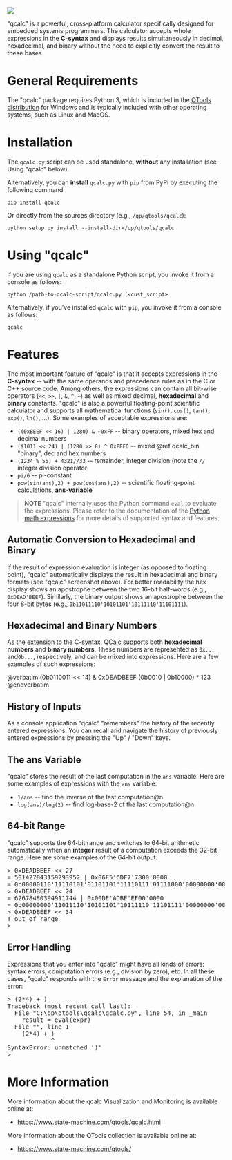 ![](https://www.state-machine.com/img/qcalc.png)

"qcalc" is a powerful, cross-platform calculator specifically designed for
embedded systems programmers. The calculator accepts whole expressions in
the **C-syntax** and displays results simultaneously in decimal, hexadecimal,
and binary without the need to explicitly convert the result to these bases.


General Requirements
====================
The "qcalc" package requires Python 3,  which is included in the
[QTools distribution](https://www.state-machine.com/qtools)
for Windows and is typically included with other operating systems, such as
Linux and MacOS.


Installation
============
The `qcalc.py` script can be used standalone, **without** any
installation (see Using "qcalc" below).

Alternatively, you can **install** `qcalc.py` with `pip` from PyPi by
executing the following command:


`pip install qcalc`


Or directly from the sources directory (e.g., `/qp/qtools/qcalc`):


`python setup.py install --install-dir=/qp/qtools/qcalc`


Using "qcalc"
==============
If you are using `qcalc` as a standalone Python script, you invoke
it from a console as follows:

`python /path-to-qcalc-script/qcalc.py [<cust_script>`

Alternatively, if you've installed `qcalc` with `pip`, you invoke
it from a console as follows:

`qcalc`


Features
========
The most important feature of "qcalc" is that it accepts expressions
in the **C-syntax** -- with the same operands and precedence rules as
in the C or C++ source code. Among others, the expressions can contain
all bit-wise operators (`<<`, `>>`, `|`, `&`, `^`, `~`) as well as
mixed decimal, **hexadecimal** and **binary** constants.
"qcalc" is also a powerful floating-point scientific calculator and
supports all mathematical functions (`sin()`, `cos()`, `tan()`,
`exp()`, `ln()`, ...). Some examples of acceptable expressions are:


- `((0xBEEF << 16) | 1280) & ~0xFF` -- binary operators, mixed hex and decimal numbers
- `($1011 << 24) | (1280 >> 8) ^ 0xFFF0` -- mixed @ref qcalc_bin "binary", dec and hex numbers
- `(1234 % 55) + 4321//33` -- remainder, integer division (note the `//` integer division operator
- `pi/6` -- pi-constant
- `pow(sin(ans),2) + pow(cos(ans),2)` -- scientific floating-point calculations, **ans-variable**


> **NOTE** "qcalc" internally uses the Python command `eval` to evaluate the expressions.
Please refer to the documentation of the
[Python math expressions](https://en.wikibooks.org/wiki/Python_Programming/Basic_Math)
for more details of supported syntax and features.


Automatic Conversion to Hexadecimal and Binary
----------------------------------------------
If the result of expression evaluation is integer (as opposed to floating point),
"qcalc" automatically displays the result in hexadecimal and binary formats
(see "qcalc" screenshot above). For better readability the hex display shows
an apostrophe between the two 16-bit half-words (e.g., `0xDEAD'BEEF`).
Similarly, the binary output shows an apostrophe between the four 8-bit
bytes (e.g., `0b11011110'10101101'10111110'11101111`).


Hexadecimal and Binary Numbers
------------------------------
As the extension to the C-syntax, QCalc supports both **hexadecimal numbers**
and **binary numbers**. These numbers are represented as `0x...` and`0b...`,
respectively, and can be mixed into expressions. Here are a few examples
of such expressions:

@verbatim
(0b0110011 << 14) & 0xDEADBEEF
(0b0010 | 0b10000) * 123
@endverbatim


History of Inputs
-----------------
As a console application "qcalc" "remembers" the history of the recently
entered expressions. You can recall and navigate the history of previously
entered expressions by pressing the "Up" / "Down" keys.


The ans Variable
----------------
"qcalc" stores the result of the last computation in the `ans` variable.
Here are some examples of expressions with the `ans` variable:

- `1/ans` -- find the inverse of the last computation@n
- `log(ans)/log(2)` -- find log-base-2 of the last computation@n


64-bit Range
------------
"qcalc" supports the 64-bit range and switches to 64-bit arithmetic automatically
when an **integer** result of a computation exceeds the 32-bit range.
Here are some examples of the 64-bit output:

<pre>
> 0xDEADBEEF << 27
= 501427843159293952 | 0x06F5'6DF7'7800'0000
= 0b00000110'11110101'01101101'11110111'01111000'00000000'00000000'00000000
> 0xDEADBEEF << 24
= 62678480394911744 | 0x00DE'ADBE'EF00'0000
= 0b00000000'11011110'10101101'10111110'11101111'00000000'00000000'00000000
> 0xDEADBEEF << 34
! out of range
>
</pre>


Error Handling
---------------
Expressions that you enter into "qcalc" might have all kinds of errors:
syntax errors,  computation errors (e.g., division by zero), etc.
In all these cases, "qcalc" responds with the `Error` message and the
explanation of the error:

<pre>
> (2*4) + )
Traceback (most recent call last):
  File "C:\qp\qtools\qcalc\qcalc.py", line 54, in _main
    result = eval(expr)
  File "<string>", line 1
    (2*4) + )
            ^
SyntaxError: unmatched ')'
>
</pre>


More Information
================
More information about the qcalc Visualization and Monitoring is available
online at:

- https://www.state-machine.com/qtools/qcalc.html

More information about the QTools collection is available
online at:

- https://www.state-machine.com/qtools/


